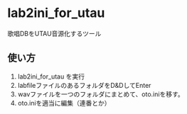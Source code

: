 # lab2ini_for_utau

歌唱DBをUTAU音源化するツール

## 使い方

1. lab2ini_for_utau を実行
1. labfileファイルのあるフォルダをD&DしてEnter
1. wavファイルを一つのフォルダにまとめて、oto.iniを移す。
1. oto.iniを適当に編集（連番とか）


